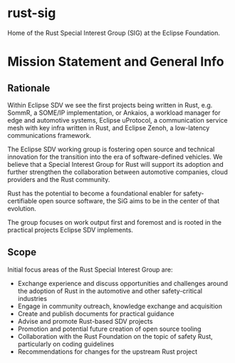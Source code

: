 # rust-sig
Home of the Rust Special Interest Group (SIG) at the Eclipse Foundation.


# Mission Statement and General Info
## Rationale
Within Eclipse SDV we see the first projects being written in Rust, e.g. SommR, a SOME/IP implementation, or Ankaios, a workload manager for edge and automotive systems, Eclipse uProtocol, a communication service mesh with key infra written in Rust, and Eclipse Zenoh, a low-latency communications framework.

The Eclipse SDV working group is fostering open source and technical innovation for the transition into the era of software-defined vehicles. We believe that a Special Interest Group for Rust will support its adoption and further strengthen the collaboration between automotive companies, cloud providers and the Rust community. 

Rust has the potential to become a foundational enabler for safety-certifiable open source software, the SiG aims to be in the center of that evolution.

The group focuses on work output first and foremost and is rooted in the practical projects Eclipse SDV implements.
## Scope
Initial focus areas of the Rust Special Interest Group are:
- Exchange experience and discuss opportunities and challenges around the adoption of Rust in the automotive and other safety-critical industries
- Engage in community outreach, knowledge exchange and acquisition
- Create and publish documents for practical guidance
- Advise and promote Rust-based SDV projects
- Promotion and potential future creation of open source tooling
- Collaboration with the Rust Foundation on the topic of safety Rust, particularly on coding guidelines
- Recommendations for changes for the upstream Rust project
